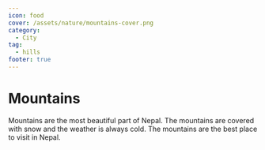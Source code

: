 ```yaml
---
icon: food
cover: /assets/nature/mountains-cover.png
category:
  - City
tag:
  - hills
footer: true
---
```


# Mountains

Mountains are the most beautiful part of Nepal. The mountains are covered with snow and the weather is always cold. The mountains are the best place to visit in Nepal.
